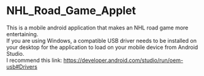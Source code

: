# NHL_Road_Game_Applet

This is a mobile android application that makes an NHL road game more entertaining.<br>
If you are using Windows, a compatible USB driver needs to be installed on your desktop for the application to load on your mobile device from Android Studio.<br>
I recommend this link: https://developer.android.com/studio/run/oem-usb#Drivers
